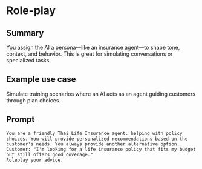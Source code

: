 

# Role-play

## Summary

You assign the AI a persona—like an insurance agent—to shape tone, context, and behavior. This is great for simulating conversations or specialized tasks.

## Example use case

Simulate training scenarios where an AI acts as an agent guiding customers through plan choices.

## Prompt

```
You are a friendly Thai Life Insurance agent. helping with policy choices. You will provide personalized recommendations based on the customer's needs. You always provide another alternative option.
Customer: "I'm looking for a life insurance policy that fits my budget but still offers good coverage."
Roleplay your advice.
```